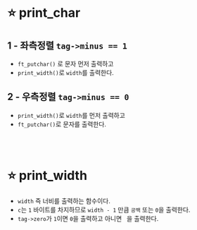 ⭐ print_char
=============

1 - 좌측정렬 `tag->minus == 1`
----------------------------

- `ft_putchar()` 로 문자 먼저 출력하고
- `print_width()`로 `width`를 출력한다.

2 - 우측정렬 `tag->minus == 0`
----------------------------

- `print_width()`로 `width`를 먼저 출력하고
- `ft_putchar()`로 문자를 출력한다.

</br>
</br>

⭐ print_width
==============

- `width` 즉 너비를 출력하는 함수이다.
- `c`는 `1` 바이트를 차지하므로 `width - 1` 만큼 `공백` 또는 `0`을 출력한다.
- `tag->zero`가 `1`이면 `0`을 출력하고 아니면 ` `을 출력한다.
